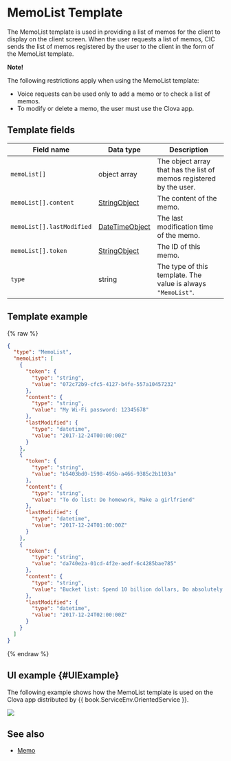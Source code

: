 # MemoList Template
The MemoList template is used in providing a list of memos for the client to display on the client screen. When the user requests a list of memos, CIC sends the list of memos registered by the user to the client in the form of the MemoList template.

<div class="note">
<p><strong>Note!</strong></p>
<p>The following restrictions apply when using the MemoList template:</p>
<ul>
  <li>Voice requests can be used only to add a memo or to check a list of memos.</li>
  <li>To modify or delete a memo, the user must use the Clova app.</li>
</ul>
</div>

## Template fields

| Field name       | Data type    | Description                     |
|---------------|---------|-----------------------------|
| `memoList[]`              | object array  | The object array that has the list of memos registered by the user.                                        |
| `memoList[].content`      | [StringObject](/Develop/References/ContentTemplates/Shared_Objects.md#StringObject)     | The content of the memo.  |
| `memoList[].lastModified` | [DateTimeObject](/Develop/References/ContentTemplates/Shared_Objects.md#DateTimeObject) | The last modification time of the memo. |
| `memoList[].token`        | [StringObject](/Develop/References/ContentTemplates/Shared_Objects.md#StringObject)     | The ID of this memo.  |
| `type`                    | string                                                                              | The type of this template. The value is always `"MemoList"`.             |

## Template example

{% raw %}

```json
{
  "type": "MemoList",
  "memoList": [
    {
      "token": {
        "type": "string",
        "value": "072c72b9-cfc5-4127-b4fe-557a10457232"
      },
      "content": {
        "type": "string",
        "value": "My Wi-Fi password: 12345678"
      },
      "lastModified": {
        "type": "datetime",
        "value": "2017-12-24T00:00:00Z"
      }
    },
    {
      "token": {
        "type": "string",
        "value": "b5403bd0-1598-495b-a466-9385c2b1103a"
      },
      "content": {
        "type": "string",
        "value": "To do list: Do homework, Make a girlfriend"
      },
      "lastModified": {
        "type": "datetime",
        "value": "2017-12-24T01:00:00Z"
      }
    },
    {
      "token": {
        "type": "string",
        "value": "da740e2a-01cd-4f2e-aedf-6c4285bae785"
      },
      "content": {
        "type": "string",
        "value": "Bucket list: Spend 10 billion dollars, Do absolutely nothing, Sleep for 72 hours"
      },
      "lastModified": {
        "type": "datetime",
        "value": "2017-12-24T02:00:00Z"
      }
    }
  ]
}
```

{% endraw %}

## UI example {#UIExample}

The following example shows how the MemoList template is used on the Clova app distributed by {{ book.ServiceEnv.OrientedService }}.

![](/Develop/Assets/Images/Content_Template-MemoList.png)

## See also
* [Memo](/Develop/References/ContentTemplates/Memo.md)
